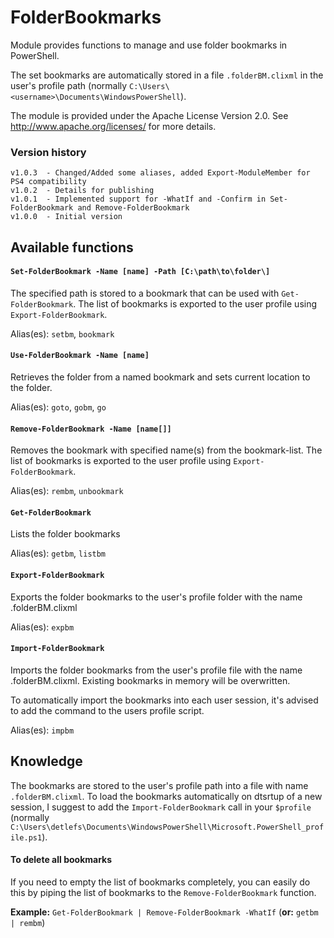 # FolderBookmarks
Module provides functions to manage and use folder bookmarks in PowerShell.

The set bookmarks are automatically stored in a file `.folderBM.clixml` in the user's profile path (normally `C:\Users\<username>\Documents\WindowsPowerShell`).

The module is provided under the Apache License Version 2.0. See http://www.apache.org/licenses/ for more details.

### Version history
    v1.0.3  - Changed/Added some aliases, added Export-ModuleMember for PS4 compatibility
    v1.0.2  - Details for publishing
    v1.0.1  - Implemented support for -WhatIf and -Confirm in Set-FolderBookmark and Remove-FolderBookmark
    v1.0.0  - Initial version

## Available functions
#### `Set-FolderBookmark -Name [name] -Path [C:\path\to\folder\]`
The specified path is stored to a bookmark that can be used with `Get-FolderBookmark`.
The list of bookmarks is exported to the user profile using `Export-FolderBookmark`.

Alias(es): `setbm`, `bookmark`

#### `Use-FolderBookmark -Name [name]`
Retrieves the folder from a named bookmark and sets current location to the folder.

Alias(es): `goto`, `gobm`, `go`

#### `Remove-FolderBookmark -Name [name[]]`
Removes the bookmark with specified name(s) from the bookmark-list.
The list of bookmarks is exported to the user profile using `Export-FolderBookmark`.

Alias(es): `rembm`, `unbookmark`

#### `Get-FolderBookmark`
Lists the folder bookmarks

Alias(es): `getbm`, `listbm`

#### `Export-FolderBookmark`
Exports the folder bookmarks to the user's profile folder with the name .folderBM.clixml

Alias(es): `expbm`

#### `Import-FolderBookmark`
Imports the folder bookmarks from the user's profile file with the name .folderBM.clixml.
Existing bookmarks in memory will be overwritten.

To automatically import the bookmarks into each user session, it's advised to add the command to
the users profile script.

Alias(es): `impbm`

## Knowledge
The bookmarks are stored to the user's profile path into a file with name `.folderBM.clixml`.
To load the bookmarks automatically on dtsrtup of a new session, I suggest to add the `Import-FolderBookmark`
call in your `$profile` (normally `C:\Users\detlefs\Documents\WindowsPowerShell\Microsoft.PowerShell_profile.ps1`).

#### To delete all bookmarks
If you need to empty the list of bookmarks completely, you can easily do this by piping the
list of bookmarks to the `Remove-FolderBookmark` function.

**Example:** `Get-FolderBookmark | Remove-FolderBookmark -WhatIf`
(**or:** `getbm | rembm`)